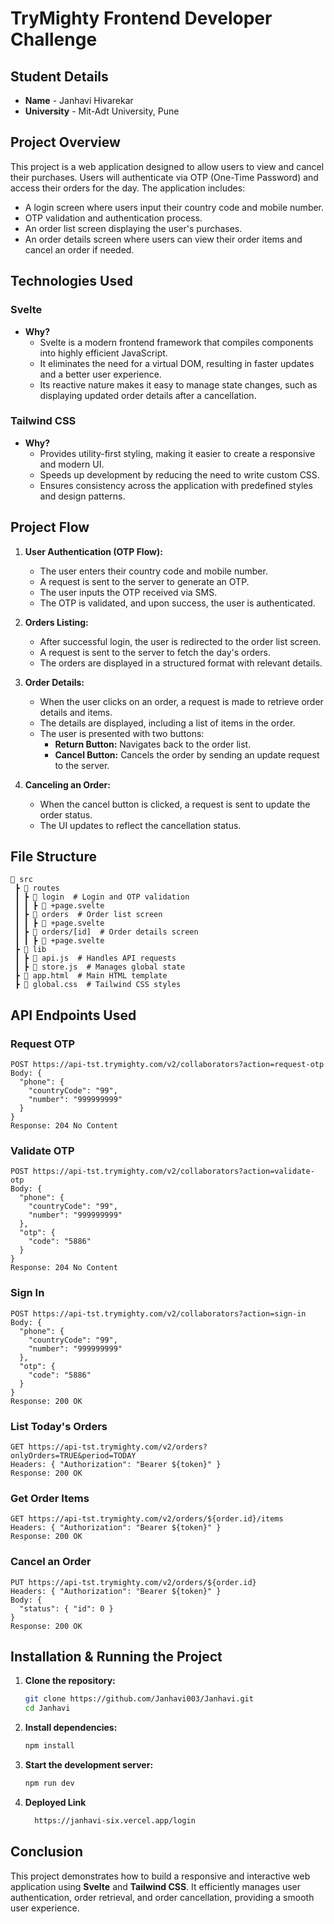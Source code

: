 # TryMighty Frontend Developer Challenge

## Student Details

- **Name** - Janhavi Hivarekar
- **University** - Mit-Adt University, Pune

## Project Overview
This project is a web application designed to allow users to view and cancel their purchases. Users will authenticate via OTP (One-Time Password) and access their orders for the day. The application includes:

- A login screen where users input their country code and mobile number.
- OTP validation and authentication process.
- An order list screen displaying the user's purchases.
- An order details screen where users can view their order items and cancel an order if needed.

## Technologies Used

### **Svelte**
- **Why?**
  - Svelte is a modern frontend framework that compiles components into highly efficient JavaScript.
  - It eliminates the need for a virtual DOM, resulting in faster updates and a better user experience.
  - Its reactive nature makes it easy to manage state changes, such as displaying updated order details after a cancellation.

### **Tailwind CSS**
- **Why?**
  - Provides utility-first styling, making it easier to create a responsive and modern UI.
  - Speeds up development by reducing the need to write custom CSS.
  - Ensures consistency across the application with predefined styles and design patterns.

## Project Flow

1. **User Authentication (OTP Flow):**
   - The user enters their country code and mobile number.
   - A request is sent to the server to generate an OTP.
   - The user inputs the OTP received via SMS.
   - The OTP is validated, and upon success, the user is authenticated.

2. **Orders Listing:**
   - After successful login, the user is redirected to the order list screen.
   - A request is sent to the server to fetch the day's orders.
   - The orders are displayed in a structured format with relevant details.

3. **Order Details:**
   - When the user clicks on an order, a request is made to retrieve order details and items.
   - The details are displayed, including a list of items in the order.
   - The user is presented with two buttons:
     - **Return Button:** Navigates back to the order list.
     - **Cancel Button:** Cancels the order by sending an update request to the server.

4. **Canceling an Order:**
   - When the cancel button is clicked, a request is sent to update the order status.
   - The UI updates to reflect the cancellation status.

## File Structure

```
📂 src
 ┣ 📂 routes
 ┃ ┣ 📂 login  # Login and OTP validation
 ┃ ┃ ┣ 📜 +page.svelte
 ┃ ┣ 📂 orders  # Order list screen
 ┃ ┃ ┣ 📜 +page.svelte
 ┃ ┣ 📂 orders/[id]  # Order details screen
 ┃ ┃ ┣ 📜 +page.svelte
 ┣ 📂 lib
 ┃ ┣ 📜 api.js  # Handles API requests
 ┃ ┣ 📜 store.js  # Manages global state
 ┣ 📜 app.html  # Main HTML template
 ┣ 📜 global.css  # Tailwind CSS styles
```

## API Endpoints Used

### **Request OTP**
```
POST https://api-tst.trymighty.com/v2/collaborators?action=request-otp
Body: {
  "phone": {
    "countryCode": "99",
    "number": "999999999"
  }
}
Response: 204 No Content
```

### **Validate OTP**
```
POST https://api-tst.trymighty.com/v2/collaborators?action=validate-otp
Body: {
  "phone": {
    "countryCode": "99",
    "number": "999999999"
  },
  "otp": {
    "code": "5886"
  }
}
Response: 204 No Content
```

### **Sign In**
```
POST https://api-tst.trymighty.com/v2/collaborators?action=sign-in
Body: {
  "phone": {
    "countryCode": "99",
    "number": "999999999"
  },
  "otp": {
    "code": "5886"
  }
}
Response: 200 OK
```

### **List Today's Orders**
```
GET https://api-tst.trymighty.com/v2/orders?onlyOrders=TRUE&period=TODAY
Headers: { "Authorization": "Bearer ${token}" }
Response: 200 OK
```

### **Get Order Items**
```
GET https://api-tst.trymighty.com/v2/orders/${order.id}/items
Headers: { "Authorization": "Bearer ${token}" }
Response: 200 OK
```

### **Cancel an Order**
```
PUT https://api-tst.trymighty.com/v2/orders/${order.id}
Headers: { "Authorization": "Bearer ${token}" }
Body: {
  "status": { "id": 0 }
}
Response: 200 OK
```

## Installation & Running the Project

1. **Clone the repository:**
   ```sh
   git clone https://github.com/Janhavi003/Janhavi.git
   cd Janhavi
   ```

2. **Install dependencies:**
   ```sh
   npm install
   ```

3. **Start the development server:**
   ```sh
   npm run dev
   ```

4. **Deployed Link**
    ```sh
      https://janhavi-six.vercel.app/login
    ```

## Conclusion
This project demonstrates how to build a responsive and interactive web application using **Svelte** and **Tailwind CSS**. It efficiently manages user authentication, order retrieval, and order cancellation, providing a smooth user experience.

